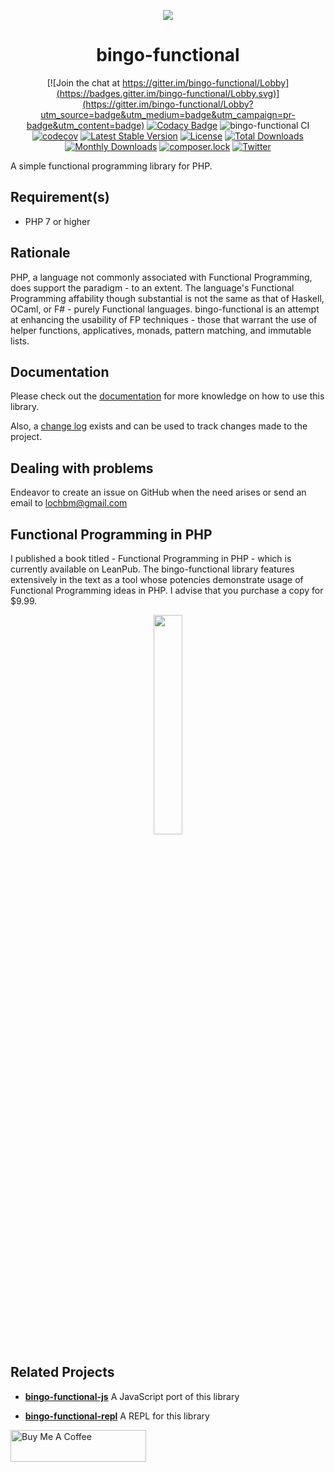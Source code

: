 <p align="center">
  <img src="https://ucarecdn.com/192a170d-a688-4cd4-98be-f1e0b356b94d/bingofunctionallogo.png">
</p>

<h1 align="center">bingo-functional</h1>

<span style="display:block;text-align:center;" align="center">

[![Join the chat at https://gitter.im/bingo-functional/Lobby](https://badges.gitter.im/bingo-functional/Lobby.svg)](https://gitter.im/bingo-functional/Lobby?utm_source=badge&utm_medium=badge&utm_campaign=pr-badge&utm_content=badge)
[![Codacy Badge](https://api.codacy.com/project/badge/Grade/7c30c744fd0142d58dd210fd961ea842)](https://www.codacy.com/app/ace411/bingo-functional?utm_source=github.com&utm_medium=referral&utm_content=ace411/bingo-functional&utm_campaign=badger)
![bingo-functional CI](https://github.com/ace411/bingo-functional/workflows/bingo-functional%20CI/badge.svg)
[![codecov](https://codecov.io/gh/ace411/bingo-functional/branch/master/graph/badge.svg)](https://codecov.io/gh/ace411/bingo-functional)
[![Latest Stable Version](https://poser.pugx.org/chemem/bingo-functional/v/stable)](https://packagist.org/packages/chemem/bingo-functional)
[![License](https://poser.pugx.org/chemem/bingo-functional/license)](https://packagist.org/packages/chemem/bingo-functional)
[![Total Downloads](https://poser.pugx.org/chemem/bingo-functional/downloads)](https://packagist.org/packages/chemem/bingo-functional)
[![Monthly Downloads](https://poser.pugx.org/chemem/bingo-functional/d/monthly)](https://packagist.org/packages/chemem/bingo-functional)
[![composer.lock](https://poser.pugx.org/chemem/bingo-functional/composerlock)](https://packagist.org/packages/chemem/bingo-functional)
[![Twitter](https://img.shields.io/twitter/url/https/github.com/ace411/bingo-functional.svg?style=social)](https://twitter.com/intent/tweet?text=Wow:&url=https%3A%2F%2Fgithub.com%2Face411%2Fbingo-functional)

</span>

A simple functional programming library for PHP.

## Requirement(s)

- PHP 7 or higher

## Rationale

PHP, a language not commonly associated with Functional Programming, does support the paradigm - to an extent. The language's Functional Programming affability though substantial is not the same as that of Haskell, OCaml, or F# - purely Functional languages. bingo-functional is an attempt at enhancing the usability of FP techniques - those that warrant the use of helper functions, applicatives, monads, pattern matching, and immutable lists.

## Documentation

Please check out the [documentation](https://ace411.github.io/bingo-functional) for more knowledge on how to use this library.

Also, a [change log](https://ace411.github.io/bingo-functional/#/changes) exists and can be used to track changes made to the project.

## Dealing with problems

Endeavor to create an issue on GitHub when the need arises or send an email to lochbm@gmail.com

## Functional Programming in PHP

I published a book titled - Functional Programming in PHP - which is currently available on LeanPub. The bingo-functional library features extensively in the text as a tool whose potencies demonstrate usage of Functional Programming ideas in PHP. I advise that you purchase a copy for $9.99.

<p align="center">
    <a href="https://leanpub.com/functionalprogramminginphp">
        <img src="https://s3.amazonaws.com/titlepages.leanpub.com/functionalprogramminginphp/hero?1540289375" width="30%">
    </a>
</p>

## Related Projects

- [**bingo-functional-js**](https://github.com/ace411/bingo-functional-js) A JavaScript port of this library

- [**bingo-functional-repl**](https://github.com/ace411/bingo-functional-repl) A REPL for this library

<a href="https://www.buymeacoffee.com/agiroLoki" target="_blank"><img src="https://cdn.buymeacoffee.com/buttons/lato-white.png" alt="Buy Me A Coffee" style="height: 51px !important;width: 217px !important;" ></a>
